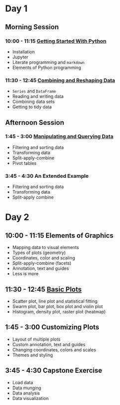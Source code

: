 # Day 1

## Morning Session

### 10:00 - 11:15 [Getting Started With Python](http://people.duke.edu/~ccc14/cfar-data-2016/Getting%20Started%20with%20Data.html)

- Installation
- Jupyter
- Literate programming and `markdown`
- Elements of Python programming

### 11:30 - 12:45 [Combining and Reshaping Data](http://people.duke.edu/~ccc14/cfar-data-2016/Introduction%20to%20Pandas.html)

- `Series` and `DataFrame`
- Reading and writing data
- Combining data sets
- Getting to tidy data

## Afternoon Session

### 1:45 - 3:00 [Manipulating and Querying Data](http://people.duke.edu/~ccc14/cfar-data-2016/Data%20Manipulation.html)

- Filtering and sorting data
- Transforming data
- Split-apply-combine
- Pivot tables

### 3:45 - 4:30 An Extended Example

- Filtering and sorting data
- Transforming data
- Split-apply combine

# Day 2

## 10:00 - 11:15 Elements of Graphics

- Mapping data to visual elements
- Types of plots (geometry)
- Coordinates, color and scaling
- Split-apply-combine (facets)
- Annotation, text and guides
- Less is more

## 11:30 - 12:45 [Basic Plots](http://people.duke.edu/~ccc14/cfar-data-2016/Basic%20Plots.html)

- Scatter plot, line plot and statistical fitting
- Swarm plot, bar plot, box plot and violin plot
- Histogram, density plot, raster plot (heatmap)

## 1:45 - 3:00 Customizing Plots

- Layout of multiple plots
- Custom annotation, text and guides
- Changing coordinates, colors and scales
- Themes and styling

## 3:45 - 4:30 Capstone Exercise

- Load data
- Data munging
- Data analysis
- Data visualization

